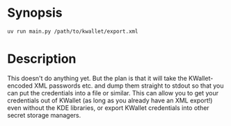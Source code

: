 # Synopsis

    uv run main.py /path/to/kwallet/export.xml

# Description

This doesn't do anything yet. But the plan is that it will take the
KWallet-encoded XML passwords etc. and dump them straight to stdout so that you
can put the credentials into a file or similar.  This can allow you to get your
credentials out of KWallet (as long as you already have an XML export!) even
without the KDE libraries, or export KWallet credentials into other secret
storage managers.
